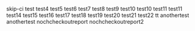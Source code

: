 skip-ci test
test4
test5
test6
test7
test8
test9
test10
test10
test11
test11
test14
test15
test16
test17
test18
test19
test20
test21
test22
tt
anothertest
anothertest
nochcheckoutreport
nochcheckoutreport2
